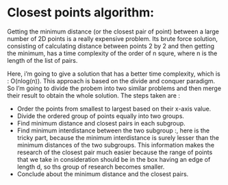# Closest points algorithm: 

Getting the minimum distance (or the closest pair of point) between a large number of 2D points is a really expensive problem. Its brute force solution, consisting of calculating distance between points 2 by 2 and then getting the minimum, has a time complexity of the order of n squre, where n is the length of the list of pairs.

Here, i’m going to give a solution that has a better time complexity, which is : O(nlog(n)). This approach is based on the divide and conquer paradigm. So I’m going to divide the probem into two similar problems and then merge their result to obtain the whole solution. The steps taken are :
- Order the points from smallest to largest based on their x-axis value.
- Divide the ordered group of points equally into two groups.
- Find minimum distance and closest pairs in each subgroup.
- Find minimum interdistance between the two subgroup :, here is the tricky part, because the minimum interdistance is surely lesser than the minimum distances of the two subgroups. This information makes the research of the closest pair much easier because the range of points that we take in consideration should be in the box having an edge of length d, so ths group of research becomes smaller.
- Conclude about the minimum distance and the closest pairs.
